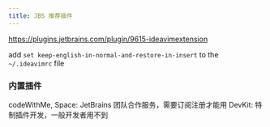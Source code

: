 ```yaml
---
title: JBS 推荐插件
---
```


https://plugins.jetbrains.com/plugin/9615-ideavimextension

add `set keep-english-in-normal-and-restore-in-insert` to the `~/.ideavimrc` file

### 内置插件

codeWithMe, Space: JetBrains 团队合作服务，需要订阅注册才能用
DevKit: 特制插件开发，一般开发者用不到

